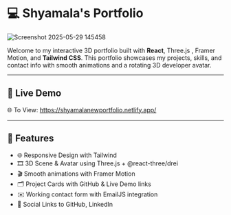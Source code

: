 # 💻 Shyamala's Portfolio

![Screenshot 2025-05-29 145458](https://github.com/user-attachments/assets/98dda6ca-e8c3-4fb7-b767-e49cad7fccf2)


<!-- Add a screenshot or GIF of your portfolio -->

Welcome to my interactive 3D portfolio built with **React**, Three.js , Framer Motion, and **Tailwind CSS**. This portfolio showcases my projects, skills, and contact info with smooth animations and a rotating 3D developer avatar.

---

## 🚀 Live Demo
🌐 To View: https://shyamalanewportfolio.netlify.app/

---

## 🧠 Features

- 🌐 Responsive Design with Tailwind
- 🎞️ 3D Scene & Avatar using Three.js + @react-three/drei
- 🎬 Smooth animations with Framer Motion
- 🗂️ Project Cards with GitHub & Live Demo links
- ✉️ Working contact form with EmailJS integration
- 🔗 Social Links to GitHub, LinkedIn



